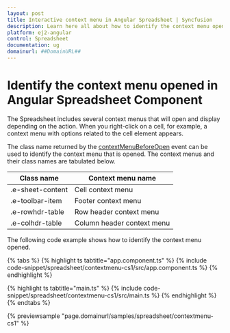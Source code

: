 ```yaml
---
layout: post
title: Interactive context menu in Angular Spreadsheet | Syncfusion
description: Learn here all about how to identify the context menu opened in Syncfusion Angular Spreadsheet component of Syncfusion Essential JS 2 and more. 
platform: ej2-angular
control: Spreadsheet
documentation: ug
domainurl: ##DomainURL##
---
```


# Identify the context menu opened in Angular Spreadsheet Component

The Spreadsheet includes several context menus that will open and display depending on the action. When you right-click on a cell, for example, a context menu with options related to the cell element appears.

The class name returned by the [contextMenuBeforeOpen](https://ej2.syncfusion.com/angular/documentation/api/spreadsheet/#contextmenubeforeopen) event can be used to identify the context menu that is opened. The context menus and their class names are tabulated below.

| Class name | Context menu name |
|-------|---------|
| .e-sheet-content | Cell context menu |
| .e-toolbar-item | Footer context menu |
| .e-rowhdr-table | Row header context menu |
| .e-colhdr-table | Column header context menu |

The following code example shows how to identify the context menu opened.

{% tabs %}
{% highlight ts tabtitle="app.component.ts" %}
{% include code-snippet/spreadsheet/contextmenu-cs1/src/app.component.ts %}
{% endhighlight %}

{% highlight ts tabtitle="main.ts" %}
{% include code-snippet/spreadsheet/contextmenu-cs1/src/main.ts %}
{% endhighlight %}
{% endtabs %}
  
{% previewsample "page.domainurl/samples/spreadsheet/contextmenu-cs1" %}